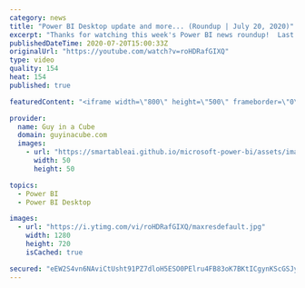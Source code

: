 ```yaml
---
category: news
title: "Power BI Desktop update and more... (Roundup | July 20, 2020)"
excerpt: "Thanks for watching this week's Power BI news roundup!  Last weeks roundup: https://guyinacu.be/roundup186 Patrick's tech video: https://guyinacu.be/quickmeasure Adam's tech video: https://guyinacu.be/externaltools  🔴 Live Replay: https://guyinacu.be/live018  📢 Become a member: https://guyinacu.be/membership"
publishedDateTime: 2020-07-20T15:00:33Z
originalUrl: "https://youtube.com/watch?v=roHDRafGIXQ"
type: video
quality: 154
heat: 154
published: true

featuredContent: "<iframe width=\"800\" height=\"500\" frameborder=\"0\" src=\"https://www.youtube.com/embed/roHDRafGIXQ\" allow=\"accelerometer; autoplay; encrypted-media; gyroscope; picture-in-picture\" allowfullscreen></iframe>"

provider:
  name: Guy in a Cube
  domain: guyinacube.com
  images:
    - url: "https://smartableai.github.io/microsoft-power-bi/assets/images/organizations/guyinacube.com-50x50.jpg"
      width: 50
      height: 50

topics:
  - Power BI
  - Power BI Desktop

images:
  - url: "https://i.ytimg.com/vi/roHDRafGIXQ/maxresdefault.jpg"
    width: 1280
    height: 720
    isCached: true

secured: "eEW2S4vn6NAviCtUsht91PZ7dloH5ESO0PElru4FB83oK7BKtICgynKScGSJyzuq3duX41bfHcsaSPg4tfatnNmD6xamUUAPQHCGzV/FwAa44OJDfbWUQLbtbF/cc01hbjsUq5vj+4KgclM3jNapUo4hAepFsiOfFSMgYXCmFDWB7SjvfelQLwGEtQ5b4jw1p7n8Fhe1CRbjIyMZwpX1zBhk0PHLyPPLJ9fGkrEYK5SGpxS2hVjZq+mEpWUOMadm31UC6gH0gu7fTfIviRyq4W3aa4QJOUSJVVxwU+8T5uQz+W0kD/KafFNd9LpamMEQi8KWUhS4TYqgiW3jsjgGy7qJE9cYcpvsocmgjBwyY38fQgV0t6WEKdK6Q0CbFMkYskgRX2gnh69NdQ6g7lSF4xMUS8t2UPC3t31np2NqC74EDgcMOW2XWUykJ3ikEeGj;z7Y+qyOgo6gmQolUOQE1Ow=="
---
```


